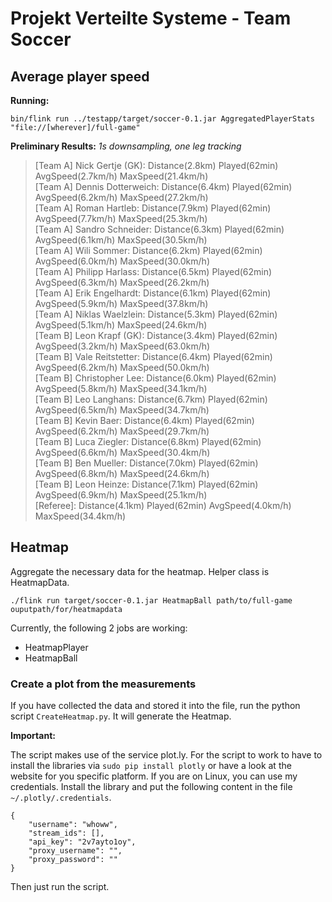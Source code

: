 # Projekt Verteilte Systeme - Team Soccer

## Average player speed

**Running:**

    bin/flink run ../testapp/target/soccer-0.1.jar AggregatedPlayerStats "file://[wherever]/full-game"

**Preliminary Results:**
*1s downsampling, one leg tracking*
> [Team A] Nick Gertje (GK):   Distance(2.8km)   Played(62min)   AvgSpeed(2.7km/h)   MaxSpeed(21.4km/h)  
[Team A] Dennis Dotterweich:   Distance(6.4km)   Played(62min)   AvgSpeed(6.2km/h)   MaxSpeed(27.2km/h)  
[Team A] Roman Hartleb:   Distance(7.9km)   Played(62min)   AvgSpeed(7.7km/h)   MaxSpeed(25.3km/h)  
[Team A] Sandro Schneider:   Distance(6.3km)   Played(62min)   AvgSpeed(6.1km/h)   MaxSpeed(30.5km/h)  
[Team A] Wili Sommer:   Distance(6.2km)   Played(62min)   AvgSpeed(6.0km/h)   MaxSpeed(30.0km/h)  
[Team A] Philipp Harlass:   Distance(6.5km)   Played(62min)   AvgSpeed(6.3km/h)   MaxSpeed(26.2km/h)  
[Team A] Erik Engelhardt:   Distance(6.1km)   Played(62min)   AvgSpeed(5.9km/h)   MaxSpeed(37.8km/h)  
[Team A] Niklas Waelzlein:   Distance(5.3km)   Played(62min)   AvgSpeed(5.1km/h)   MaxSpeed(24.6km/h)  
[Team B] Leon Krapf (GK):   Distance(3.4km)   Played(62min)   AvgSpeed(3.2km/h)   MaxSpeed(63.0km/h)  
[Team B] Vale Reitstetter:   Distance(6.4km)   Played(62min)   AvgSpeed(6.2km/h)   MaxSpeed(50.0km/h)  
[Team B] Christopher Lee:   Distance(6.0km)   Played(62min)   AvgSpeed(5.8km/h)   MaxSpeed(34.1km/h)  
[Team B] Leo Langhans:   Distance(6.7km)   Played(62min)   AvgSpeed(6.5km/h)   MaxSpeed(34.7km/h)  
[Team B] Kevin Baer:   Distance(6.4km)   Played(62min)   AvgSpeed(6.2km/h)   MaxSpeed(29.7km/h)  
[Team B] Luca Ziegler:   Distance(6.8km)   Played(62min)   AvgSpeed(6.6km/h)   MaxSpeed(30.4km/h)  
[Team B] Ben Mueller:   Distance(7.0km)   Played(62min)   AvgSpeed(6.8km/h)   MaxSpeed(24.6km/h)  
[Team B] Leon Heinze:   Distance(7.1km)   Played(62min)   AvgSpeed(6.9km/h)   MaxSpeed(25.1km/h)  
[Referee]:   Distance(4.1km)   Played(62min)   AvgSpeed(4.0km/h)   MaxSpeed(34.4km/h)  

## Heatmap

Aggregate the necessary data for the heatmap.
Helper class is HeatmapData.

    ./flink run target/soccer-0.1.jar HeatmapBall path/to/full-game ouputpath/for/heatmapdata

Currently, the following 2 jobs are working:
* HeatmapPlayer
* HeatmapBall

### Create a plot from the measurements

If you have collected the data and stored it into the file, run the python script `CreateHeatmap.py`.
It will generate the Heatmap.

**Important:**

The script makes use of the service plot.ly.
For the script to work to have to install the libraries via `sudo pip install plotly` or have a look at the website for you specific platform.
If you are on Linux, you can use my credentials.
Install the library and put the following content in the file `~/.plotly/.credentials`.

```
{
    "username": "whoww", 
    "stream_ids": [], 
    "api_key": "2v7ayto1oy", 
    "proxy_username": "", 
    "proxy_password": ""
}
```

Then just run the script.

